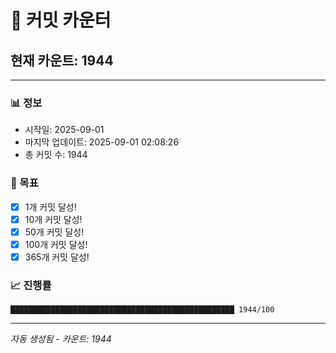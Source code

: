 # 🔢 커밋 카운터

## 현재 카운트: 1944

---

### 📊 정보
- 시작일: 2025-09-01
- 마지막 업데이트: 2025-09-01 02:08:26
- 총 커밋 수: 1944

### 🎯 목표
- [x] 1개 커밋 달성!
- [x] 10개 커밋 달성!
- [x] 50개 커밋 달성!
- [x] 100개 커밋 달성!
- [x] 365개 커밋 달성!

### 📈 진행률
```
██████████████████████████████████████████████████ 1944/100
```

---
*자동 생성됨 - 카운트: 1944*
